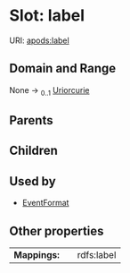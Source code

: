 
# Slot: label



URI: [apods:label](https://activitypods.org/ns/core#label)


## Domain and Range

None &#8594;  <sub>0..1</sub> [Uriorcurie](types/Uriorcurie.md)

## Parents


## Children


## Used by

 * [EventFormat](EventFormat.md)

## Other properties

|  |  |  |
| --- | --- | --- |
| **Mappings:** | | rdfs:label |